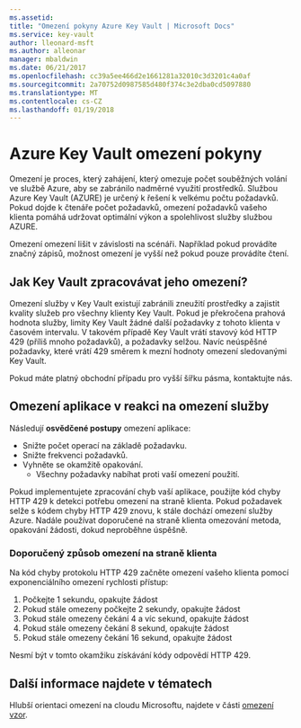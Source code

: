```yaml
---
ms.assetid: 
title: "Omezení pokyny Azure Key Vault | Microsoft Docs"
ms.service: key-vault
author: lleonard-msft
ms.author: alleonar
manager: mbaldwin
ms.date: 06/21/2017
ms.openlocfilehash: cc39a5ee466d2e1661281a32010c3d3201c4a0af
ms.sourcegitcommit: 2a70752d0987585d480f374c3e2dba0cd5097880
ms.translationtype: MT
ms.contentlocale: cs-CZ
ms.lasthandoff: 01/19/2018
---
```

# <a name="azure-key-vault-throttling-guidance"></a>Azure Key Vault omezení pokyny

Omezení je proces, který zahájení, který omezuje počet souběžných volání ve službě Azure, aby se zabránilo nadměrné využití prostředků. Službou Azure Key Vault (AZURE) je určený k řešení k velkému počtu požadavků. Pokud dojde k čtenáře počet požadavků, omezení požadavků vašeho klienta pomáhá udržovat optimální výkon a spolehlivost služby službou AZURE.

Omezení omezení lišit v závislosti na scénáři. Například pokud provádíte značný zápisů, možnost omezení je vyšší než pokud pouze provádíte čtení.

## <a name="how-does-key-vault-handle-its-limits"></a>Jak Key Vault zpracovávat jeho omezení?

Omezení služby v Key Vault existují zabránili zneužití prostředky a zajistit kvality služeb pro všechny klienty Key Vault. Pokud je překročena prahová hodnota služby, limity Key Vault žádné další požadavky z tohoto klienta v časovém intervalu. V takovém případě Key Vault vrátí stavový kód HTTP 429 (příliš mnoho požadavků), a požadavky selžou. Navíc neúspěšné požadavky, které vrátí 429 směrem k mezní hodnoty omezení sledovanými Key Vault. 

Pokud máte platný obchodní případu pro vyšší šířku pásma, kontaktujte nás.


## <a name="how-to-throttle-your-app-in-response-to-service-limits"></a>Omezení aplikace v reakci na omezení služby

Následují **osvědčené postupy** omezení aplikace:
- Snižte počet operací na základě požadavku.
- Snižte frekvenci požadavků.
- Vyhněte se okamžitě opakování. 
    - Všechny požadavky nabíhat proti vaší omezení použití.

Pokud implementujete zpracování chyb vaší aplikace, použijte kód chyby HTTP 429 k detekci potřebu omezení na straně klienta. Pokud požadavek selže s kódem chyby HTTP 429 znovu, k stále dochází omezení služby Azure. Nadále používat doporučené na straně klienta omezování metoda, opakování žádosti, dokud neproběhne úspěšně.

### <a name="recommended-client-side-throttling-method"></a>Doporučený způsob omezení na straně klienta

Na kód chyby protokolu HTTP 429 začněte omezení vašeho klienta pomocí exponenciálního omezení rychlosti přístup:

1. Počkejte 1 sekundu, opakujte žádost
2. Pokud stále omezeny počkejte 2 sekundy, opakujte žádost
3. Pokud stále omezeny čekání 4 a víc sekund, opakujte žádost
4. Pokud stále omezeny čekání 8 sekund, opakujte žádost
5. Pokud stále omezeny čekání 16 sekund, opakujte žádost

Nesmí být v tomto okamžiku získávání kódy odpovědí HTTP 429.

## <a name="see-also"></a>Další informace najdete v tématech

Hlubší orientaci omezení na cloudu Microsoftu, najdete v části [omezení vzor](https://docs.microsoft.com/azure/architecture/patterns/throttling).

